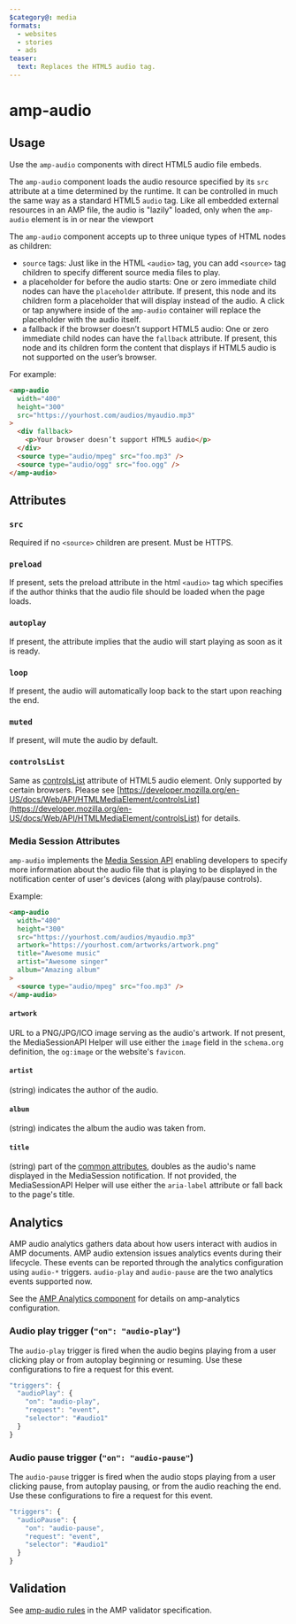 ```yaml
---
$category@: media
formats:
  - websites
  - stories
  - ads
teaser:
  text: Replaces the HTML5 audio tag.
---
```


<!---
Copyright 2015 The AMP HTML Authors. All Rights Reserved.

Licensed under the Apache License, Version 2.0 (the "License");
you may not use this file except in compliance with the License.
You may obtain a copy of the License at

      http://www.apache.org/licenses/LICENSE-2.0

Unless required by applicable law or agreed to in writing, software
distributed under the License is distributed on an "AS-IS" BASIS,
WITHOUT WARRANTIES OR CONDITIONS OF ANY KIND, either express or implied.
See the License for the specific language governing permissions and
limitations under the License.
-->

# amp-audio

## Usage

Use the `amp-audio` components with direct HTML5 audio file embeds.

The `amp-audio` component loads the audio resource specified by its `src` attribute at a time determined by the runtime. It can be controlled in much the same way as a standard HTML5 `audio` tag.
Like all embedded external resources in an AMP file, the audio is "lazily" loaded, only when the `amp-audio` element is in or near the viewport

The `amp-audio` component accepts up to three unique types of HTML nodes as children:

-   `source` tags: Just like in the HTML `<audio>` tag, you can add `<source>` tag children to specify different source media files to play.
-   a placeholder for before the audio starts: One or zero immediate child nodes can have the `placeholder` attribute. If present, this node and its children form a placeholder that will display instead of the audio. A click or tap anywhere inside of the `amp-audio` container will replace the placeholder with the audio itself.
-   a fallback if the browser doesn’t support HTML5 audio: One or zero immediate child nodes can have the `fallback` attribute. If present, this node and its children form the content that displays if HTML5 audio is not supported on the user’s browser.

For example:

```html
<amp-audio
  width="400"
  height="300"
  src="https://yourhost.com/audios/myaudio.mp3"
>
  <div fallback>
    <p>Your browser doesn’t support HTML5 audio</p>
  </div>
  <source type="audio/mpeg" src="foo.mp3" />
  <source type="audio/ogg" src="foo.ogg" />
</amp-audio>
```

## Attributes

### `src`

Required if no `<source>` children are present. Must be HTTPS.

### `preload`

If present, sets the preload attribute in the html `<audio>` tag which specifies
if the author thinks that the audio file should be loaded when the page loads.

### `autoplay`

If present, the attribute implies that the audio will start playing as soon as
it is ready.

### `loop`

If present, the audio will automatically loop back to the start upon reaching
the end.

### `muted`

If present, will mute the audio by default.

### `controlsList`

Same as
[controlsList](https://developer.mozilla.org/en-US/docs/Web/API/HTMLMediaElement/controlsList)
attribute of HTML5 audio element. Only supported by certain browsers. Please
see [https://developer.mozilla.org/en-US/docs/Web/API/HTMLMediaElement/controlsList](https://developer.mozilla.org/en-US/docs/Web/API/HTMLMediaElement/controlsList)
for details.

### Media Session Attributes

`amp-audio` implements the
[Media Session API](https://developers.google.com/web/updates/2017/02/media-session)
enabling developers to specify more information about the audio file that is
playing to be displayed in the notification center of user's devices (along with
play/pause controls).

Example:

```html
<amp-audio
  width="400"
  height="300"
  src="https://yourhost.com/audios/myaudio.mp3"
  artwork="https://yourhost.com/artworks/artwork.png"
  title="Awesome music"
  artist="Awesome singer"
  album="Amazing album"
>
  <source type="audio/mpeg" src="foo.mp3" />
</amp-audio>
```

#### `artwork`

URL to a PNG/JPG/ICO image serving as the audio's artwork. If not present, the
MediaSessionAPI Helper will use either the `image` field in the `schema.org`
definition, the `og:image` or the website's `favicon`.

#### `artist`

(string) indicates the author of the audio.

#### `album`

(string) indicates the album the audio was taken from.

#### `title`

(string) part of the
[common attributes](https://amp.dev/documentation/guides-and-tutorials/learn/common_attributes),
doubles as the audio's name displayed in the MediaSession notification. If not
provided, the MediaSessionAPI Helper will use either the `aria-label` attribute
or fall back to the page's title.

## Analytics

AMP audio analytics gathers data about how users interact with audios in AMP
documents. AMP audio extension issues analytics events during their lifecycle.
These events can be reported through the analytics configuration using `audio-*`
triggers. `audio-play` and `audio-pause` are the two analytics events supported
now.

See the [AMP Analytics component](https://amp.dev/documentation/components/amp-analytics/)
for details on amp-analytics configuration.

### Audio play trigger (`"on": "audio-play"`)

The `audio-play` trigger is fired when the audio begins playing from a user
clicking play or from autoplay beginning or resuming. Use these configurations
to fire a request for this event.

```javascript
"triggers": {
  "audioPlay": {
    "on": "audio-play",
    "request": "event",
    "selector": "#audio1"
  }
}
```

### Audio pause trigger (`"on": "audio-pause"`)

The `audio-pause` trigger is fired when the audio stops playing from a user
clicking pause, from autoplay pausing, or from the audio reaching the end.
Use these configurations to fire a request for this event.

```javascript
"triggers": {
  "audioPause": {
    "on": "audio-pause",
    "request": "event",
    "selector": "#audio1"
  }
}
```

## Validation

See [amp-audio rules](validator-amp-audio.protoascii) in the AMP validator specification.
